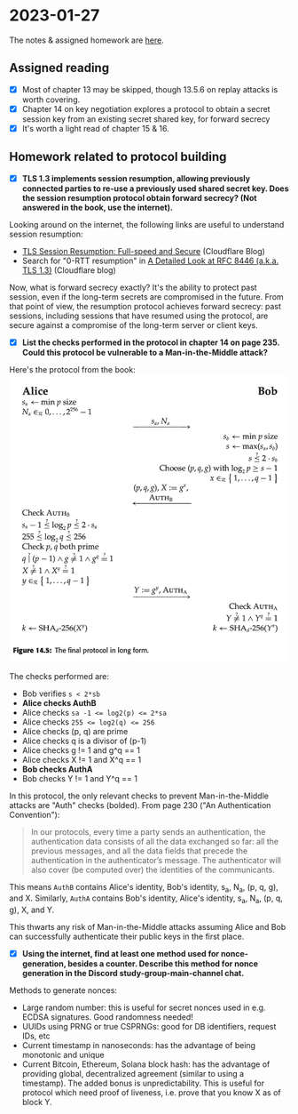 # 2023-01-27
The notes & assigned homework are [here](https://uncloak.org/courses/rust+cryptography+engineering/course-2023-01-27+Session+9+Notes).

## Assigned reading

* [x] Most of chapter 13 may be skipped, though 13.5.6 on replay attacks is worth covering.
* [x] Chapter 14 on key negotiation explores a protocol to obtain a secret session key from an existing secret shared key, for forward secrecy
* [x] It's worth a light read of chapter 15 & 16. 

## Homework related to protocol building

* [x] **TLS 1.3 implements session resumption, allowing previously connected parties to re-use a previously used shared secret key. Does the session resumption protocol obtain forward secrecy? (Not answered in the book, use the internet).**

Looking around on the internet, the following links are useful to understand session resumption:
* [TLS Session Resumption: Full-speed and Secure](https://blog.cloudflare.com/tls-session-resumption-full-speed-and-secure/) (Cloudflare Blog)
* Search for "0-RTT resumption" in [A Detailed Look at RFC 8446 (a.k.a. TLS 1.3)](https://blog.cloudflare.com/rfc-8446-aka-tls-1-3/) (Cloudflare blog)

Now, what is forward secrecy exactly? It's the ability to protect past session, even if the long-term secrets are compromised in the future. From that point of view, the resumption protocol achieves forward secrecy: past sessions, including sessions that have resumed using the protocol, are secure against a compromise of the long-term server or client keys.

* [x] **List the checks performed in the protocol in chapter 14 on page 235. Could this protocol be vulnerable to a Man-in-the-Middle attack?**

Here's the protocol from the book:
![final_protocol](./cryptography_engineering_final_protocol.png)

The checks performed are:
* Bob verifies `s < 2*sb`
* **Alice checks AuthB**
* Alice checks `sa -1 <= log2(p) <= 2*sa`
* Alice checks `255 <= log2(q) <= 256`
* Alice checks (p, q) are prime
* Alice checks q is a divisor of (p-1)
* Alice checks g != 1 and g^q == 1
* Alice checks X != 1 and X^q == 1
* **Bob checks AuthA**
* Bob checks Y != 1 and Y^q == 1

In this protocol, the only relevant checks to prevent Man-in-the-Middle attacks are "Auth" checks (bolded). From page 230 ("An Authentication Convention"):

> In our protocols, every time a party sends an authentication, the authentication data consists of all the data exchanged so far: all the previous messages, and all the data fields that precede the authentication in the authenticator’s message. The authenticator will also cover (be computed over) the identities of the communicants.

This means `AuthB` contains Alice's identity, Bob's identity, s<sub>a</sub>, N<sub>a</sub>, (p, q, g), and X. Similarly, `AuthA` contains Bob's identity, Alice's identity,  s<sub>a</sub>, N<sub>a</sub>, (p, q, g), X, and Y.

This thwarts any risk of Man-in-the-Middle attacks assuming Alice and Bob can successfully authenticate their public keys in the first place.

* [x] **Using the internet, find at least one method used for nonce-generation, besides a counter. Describe this method for nonce generation in the Discord study-group-main-channel chat.**

Methods to generate nonces:
* Large random number: this is useful for secret nonces used in e.g. ECDSA signatures. Good randomness needed!
* UUIDs using PRNG or true CSPRNGs: good for DB identifiers, request IDs, etc
* Current timestamp in nanoseconds: has the advantage of being monotonic and unique
* Current Bitcoin, Ethereum, Solana block hash: has the advantage of providing global, decentralized agreement (similar to using a timestamp). The added bonus is unpredictability. This is useful for protocol which need proof of liveness, i.e. prove that you know X as of block Y.